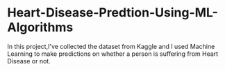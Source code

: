 # Heart-Disease-Predtion-Using-ML-Algorithms

In this project,I've collected the dataset from Kaggle and I used Machine Learning to make predictions on whether a person is suffering from Heart Disease or not.
